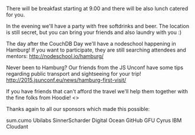 

There will be breakfast starting at 9.00 and there will be also lunch catered for you.

In the evening we'll have a party with free softdrinks and beer. The location is still secret, but you can bring your friends and also laundry with you :)

The day after the CouchDB Day we'll have a nodeschool happening in Hamburg! If you want to participate, they are still searching attendees and mentors: http://nodeschool.io/hamburg/

Never been to Hamburg? Our friends from the JS Unconf have some tips regarding public transport and sightseeing for your trip! http://2015.jsunconf.eu/news/hamburg-first-visit/

If you have friends that can't afford the travel we'll help them together with the fine folks from Hoodie! <<LINK>>

Thanks again to all our sponsors which made this possible:

sum.cumo
Ubilabs
SinnerScharder
Digital Ocean
GitHub
GFU Cyrus
IBM Cloudant


